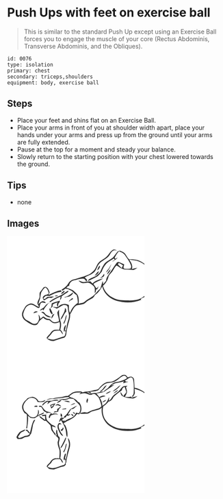 # Push Ups with feet on exercise ball
> This is similar to the standard Push Up except using an Exercise Ball forces you to engage the muscle of your core (Rectus Abdominis, Transverse Abdominis, and the Obliques).

``` 
id: 0076 
type: isolation 
primary: chest 
secondary: triceps,shoulders 
equipment: body, exercise ball 
``` 

## Steps

 - Place your feet and shins flat on an Exercise Ball.
 - Place your arms in front of you at shoulder width apart, place your hands under your arms and press up from the ground until your arms are fully extended.
 - Pause at the top for a moment and steady your balance.
 - Slowly return to the starting position with your chest lowered towards the ground.

## Tips

 - none

## Images

<svg width="241pt" height="300" viewBox="0 0 241 225" xmlns="http://www.w3.org/2000/svg">
  <g fill="#FFF">
    <path d="M0 0h241v48.5c-3.89-2.46-7.61-5.48-12.17-6.58-4.89-1.27-9.99-1.6-15.02-1.48-2.82-2.46-4.5-5.8-6.45-8.91-2.14-3.26-6.03-4.41-9.38-5.96-1.23.3-2.45.6-3.67.9-3.16 3.51-5.72 7.52-8.81 11.07-4.49 3.62-9.98 5.88-14.2 9.85-3.63 4.71-5.98 10.2-8.33 15.61-2.16 2.46-4.63 4.68-7.23 6.66-4.64 2.69-11.04 3.5-14.09 8.22l-.02.71c5.43-1.83 10.34-4.84 15.42-7.45 3.76-1.87 5.8-5.73 8.68-8.61 1.8-5.54 4.72-10.71 8.77-14.92 3.79-3.29 8.37-5.46 12.46-8.33.61.7 1.21 1.41 1.81 2.12-1.4.85-2.81 1.68-4.23 2.49.12.11.36.33.49.44 3.33-1.87 6.6-3.96 8.97-7.02-1.41.74-2.81 1.53-4.17 2.35-.4-.64-.79-1.28-1.18-1.92 1.93-4.07 4.28-7.93 7.35-11.25 3.93 1.64 8.2 3.21 10.67 6.91 3.99 5.58 8 11.3 10.44 17.76.9 1.76.09 3.63-.38 5.38-3.81.64-7.76 1.17-11.58.3-2.39-1.77.33-5.05-.03-7.56-2.9-1.24-5.86-2.29-8.69-3.65-1.81-1.18-3.82.26-4.92 1.72-4.41 5.77-7.84 12.2-12.2 18.02-2.71 3.84-5.75 7.89-5.76 12.81-1.68 2.04-3.4 4.04-5.09 6.07-.3-1.93-.59-3.85-.92-5.77-1.34 4.55-2.84 9.04-4.17 13.58-5.18 3.63-8.25 9.43-13.33 13.16-4.33 3.35-9.54 5.42-13.6 9.15-2.86 3.07-7.43 2.44-11.03 4.03.29-4.44.43-9-.86-13.3-1.25-3.63-4.47-5.99-7.13-8.55-3.78-3.47-8.94-4.51-13.64-6.15 1.13-1.13 2.25-2.27 3.35-3.42.38.14 1.15.43 1.53.58.1-4.87 3.44-8.96 8.18-10.03 6.05-1.03 11.92-3.91 18.18-2.75 1.42.74 2.05 2.33 3.05 3.49.74 1.43 2.35.16 2.11-1.08-.35-2.22-2.66-3.11-4.03-4.63 4.31-3.55 10.09-4.5 14.49-7.96 5.61-3.28 6.16-10.36 9.87-15.14 5.05-6.82 14.26-8.95 19.01-16.06 1.8-3.01 3.36-6.51 6.65-8.17 2.25-.83 4.66-.14 6.96.04-2.33-.9-4.87-2.67-7.42-1.5-5.51 3.15-7.74 9.51-12.69 13.27-3.99 3.83-9.82 5.31-13.06 9.97-3.53 4.01-4.16 9.84-8.21 13.47-2.72 2.52-5.3 5.43-8.86 6.78-3.85 1.56-7.69 3.18-11.72 4.23-4.8 1.21-9.31 3.45-14.23 4.19-4.29.59-7.7 3.74-9.89 7.3-2.74 4.82-7.48 7.99-11.99 10.98.7.56 1.39 1.12 2.09 1.68 1.63-1.26 3.29-2.5 4.95-3.74 1.52.22 3.04.43 4.56.65 2.05 1.26 4.3 2.16 6.39 3.34 3.09 2.4 5.43 5.72 8.99 7.51 1.08 4.47 1.89 9.01 1.88 13.62-6.48 3.96-11.21 10.25-13.65 17.4-2.77-4.05-1.89-9-2-13.59-5.78-3.52-13.73-2.53-18.31 2.52-1.09.42-2.21.8-3.31 1.2-1.89-.33-3.79-.57-5.69-.8l.01.85c2.06.44 4.08 1.09 5.79 2.38 4.04-1.6 7.34-4.55 11.32-6.22 2.61-.5 6.46-.42 7.81 2.35.78 2.54.59 5.26 1.12 7.86.42 3.01 1.67 5.91 1.46 8.99-.28 5.63-2.94 10.76-3.72 16.29-.42 2.82-1.05 5.61-1.48 8.43-.52.23-1.55.71-2.07.94.67-3.47 1.61-6.89 1.99-10.4-3.79 2.74-4.68 8.42-3.27 12.67l1.12-2.44c.54.6 1.07 1.2 1.61 1.81-.42 2.77-.53 5.77-2.3 8.11-6.09 1.35-11.67 4.33-17.8 5.53-4.08.9-8.11-.69-11.97-1.82 1.41-2.1 3.1-3.97 4.93-5.71 2.57-2.48 3.9-6.45 7.65-7.5 3.2-.53 6.51-.7 9.73-.23 1.83 2.1 3.08 4.63 4.86 6.77-.11-3.52-2.09-6.49-4.66-8.73 1.65-4.77 2.13-10.12.34-14.93-2.27-6.38-2.79-13.25-2.39-19.98-1.22 1.61-2.53 3.23-3.12 5.19.48 5.09 3.13 9.91 3 15.07-3.45 1.11-7.3 2.7-10.82.91-1.98-1.26-3.55-3.05-5.2-4.7-1.79-.25-3.6-.35-5.35-.82-2.39-.77-4.01-2.96-6.38-3.74-1.81 1.23-3.35 2.8-4.91 4.32-.66-2.74-1.3-5.62-3.34-7.71.3 3.27 1.85 6.7.41 9.9-.98 2.54-2.28 5.63-5.34 6.08-5.33 1.83-9.4-3.34-13.92-5.25-4.67-1.97-8.49-6.77-7.94-12.01 1.13-4.11 2.47-8.36 5.13-11.76 2.73-2.85 6.83-5.16 10.86-3.89 3.41 1.04 6.14 3.47 9.22 5.16 1.34.45 3.55.41 3.66-1.43.19-3 .77-6.88 4.05-7.99 2.15.19 4.21.84 6.34 1.17.18-2.88-3.15-3.11-5.25-3.52-3.12.78-5.29 3.48-7.49 5.66.56-2.95 1.64-5.74 2.61-8.57 1.39-4.13 1-8.71 2.72-12.74 2.03-2.92 3.62-6.59 7.09-8.08 3.72 1.86 4.77 6.34 6.05 9.95-2.05 3.26-7.27 2.13-9.54 5.43-2.49 2.05-.33 5.12.96 7.19 4.13-1.65 7.65-6.09 12.48-4.28 1.78-.84 3.53-1.73 5.29-2.61-4.09.13-8.22.05-12.22 1.05-1.67 1.28-3.5 4.3-5.89 3.06-1.39-1.5.88-2.69 1.75-3.75 2.11-2.36 5.36-1.53 8.09-1.18 6.58-3.83 13.7-6.65 21.3-7.56-.36-.9-.71-1.81-1.06-2.71-7.81 1.33-14.89 4.87-21.85 8.47.67-1.49 1.35-2.96 2.04-4.43-1.14-3.04-1.94-6.47-4.67-8.54-1.91-1.89-5.51-1.65-6.85.81-1.8 2.85-4.25 5.24-5.92 8.16-.71 3.23.56 6.74-.93 9.82-1.29 2.93-3.12 5.79-3.08 9.12.54 2.15 2.02 3.91 3 5.86-5.68-.81-9.71-7.16-15.92-5.73-3.43 1.43-7.38 3-9 6.62-2.78 4.93-6.83 10.6-4.32 16.5 1.4 5.07 6.37 7.61 10.35 10.43 4.15 2.24 8.8 5.2 13.71 3.76 2.41-.52 3.23-3.2 4.54-4.97 1.8-3.36 5.25-5.25 7.94-7.79 2.68 3.21 6.67 4.39 10.72 4.48 2.5 1.85 4.59 4.71 7.91 5.02 3.41.82 6.83-.33 9.82-1.93 1.7 4.51.4 9.2-.47 13.71-2.78-.11-5.6-.31-8.36.15-3.65 1.06-6.18 4.21-8.09 7.32-2.23 1.98-4.19 4.24-5.78 6.75 3.04 4.2 8.32 6.05 13.35 5.1 5.44-1.84 10.81-3.94 16.43-5.19 3.59-.75 4.69-4.92 4.98-8.08.3-4.57 1.56-9 2.66-13.42 1.44-6.54 4.44-12.86 3.94-19.71 3.87-5.23 5.44-12.57 11.65-15.75 4.15-1.1 8.57-1.12 12.61-2.65 2.47-1.31 4.11-3.73 6.52-5.12 4.5-2.98 10.77-4.52 12.58-10.26 5.78-3.57 9.64-9.3 12.98-15.06 2.77 12.4 13.39 21.78 25.3 25.25 14.16 4.05 29.76 3.96 43.43-1.88-.35-.27-1.06-.8-1.42-1.07 1.99-1.76 4.51-2.72 6.92-3.75V225H0V0m176.67 58.76c-1.4 1.48-2.58 3.15-3.38 5.03 5.1-3.48 7.22-9.34 9.45-14.8-2.21 3.14-3.4 6.93-6.07 9.77m-18.56 1.19c2.63-2.04 4.93-4.79 4.71-8.34-2.91 1.84-3.92 5.2-4.71 8.34m16.91 7.42c2.77-2.42 6.19-5.45 6.05-9.42-2.34 2.9-5.12 5.69-6.05 9.42m-21.78 1.98c3.71-1.23 6.8-3.87 7.73-7.77-3.63 1.06-5.06 5.32-7.73 7.77m16.59-3.26c-1.67 3.12-3.99 5.79-7.03 7.63 3.27-.95 9.43-3.28 7.03-7.63m-20.14 16.7c-1.27-1.18-2.52-2.39-3.76-3.6-3.36.21-6.74.3-10.06 1-3.84 1.12-7.04-2.09-10.79-2.17 2.3 1.87 4.64 4.34 7.84 4.31 3.05.27 5.97-1.02 8.99-.91 3.8.86 6.74 3.64 9.66 6.05 3.23 3.23 1.75 8.21 2.18 12.26 2.02-1.44 1.77-4.1 2.21-6.26.49-.12 1.47-.36 1.96-.49.94-1.74 1.84-3.51 2.55-5.36-.8.85-1.57 1.72-2.31 2.63-.39.32-1.17.97-1.56 1.29-1.72-2.62-3.38-5.28-5.27-7.79 4.85-4.67 12.12-5.18 16.88-9.9-6.57 2.07-13.54 3.82-18.52 8.94m-55.16 18.7c1.35-.59 2.76-1.14 3.89-2.11.79-1.01 3.49-2.02 1.65-3.53-2.43 1.14-4.82 2.92-5.54 5.64m.05 1.89c-7.16 3.04-14.07 6.68-20.46 11.12.34.29 1.01.87 1.35 1.16 5.74-4.02 11.98-7.21 18.42-9.95-.6 2.03-1.13 4.09-.99 6.23 1.76-1.71 2.82-4.04 2.61-6.53 3.21-2.43 6.53-4.71 9.99-6.77 1.23-.66 1.88-1.74 1.95-3.23-4.69 2-8.54 5.39-12.87 7.97m5.44 3.41c.6.21 1.19.41 1.78.62 3.07-1.56 7.02-.57 9.63-3.08 1.74-1.56 4.33-2.99 3.84-5.75-4.56 3.56-9.28 7.51-15.25 8.21m-16.43-1.97c1.47.78 3.28.24 4.87.17.03-.28.1-.84.13-1.12-1.51-.01-4.18-.46-5 .95m30.87 3.4c-1.9 1.61-3.77 3.25-5.67 4.87-.09.5-.28 1.5-.37 1.99.62-.7 1.24-1.41 1.86-2.12 1.8-.9 3.54-1.93 5.31-2.89-.39-.61-.79-1.22-1.13-1.85m-36.28 9.53c-.25 1.79-.47 3.58-.66 5.38-.49 1.05-.94 2.12-1.37 3.21 1.32-1.04 2.52-2.21 3.69-3.41-.01-.77-.02-2.3-.03-3.07 2.55-2.31 6.06-2.97 9.23-3.99-2.34 2.02-1.95 4.59-.98 7.13h1.27c.02-2.67.2-5.53 2.68-7.1.06-.75.17-2.24.23-2.99-4.54 2.01-9.58 2.57-14.06 4.84m-13.1 6.16c-2.01 2.88-6.24 3.13-7.84 6.41 1.82-.45 3.52-1.2 5.18-2.04.34.49 1.02 1.48 1.36 1.97 1.37-4.87 5.25-8.1 7.95-12.14 1.17-.62 2.36-1.19 3.5-1.87-4.26 1.15-7.6 4.2-10.15 7.67m8.79 3.79c.53 1.7.98 3.43 1.41 5.17 1.46 1.15 2.14 4.25 4.34 3.73-.13-3.88-2.84-6.97-4.07-10.53-.56.54-1.12 1.08-1.68 1.63m27.41-1.72c.5 7.78-6.04 13.37-7.69 20.5 4.93-3.59 5.36-10.59 10.06-14.29-.37-2.15.28-5.35-2.37-6.21m-55.41 9.05c2.65-.64 5.25-1.47 7.79-2.47-2.73-2.22-6.48-.44-7.79 2.47m13.57-1.85c2.5 1.08 4.79 2.52 6.54 4.65 2.74 3.13 7.15 5.27 11.29 3.85-2.97-1.4-6.08-2.51-8.96-4.11-1.69-1.28-2.65-3.29-4.35-4.56-1.38-1.11-3.06-.1-4.52.17m18 11.34c2.28-2.47 3.78-5.52 5.34-8.47-3.99.68-4.94 5.07-5.34 8.47M101.1 147c-.59 2.37-3.38 4.55-1.62 7.02 2.64-5.06 4.41-10.56 4.96-16.25-2.43 2.44-2.09 6.21-3.34 9.23z"/>
    <path d="M214.15 41.01c4.28.68 8.58 1.26 12.85 1.99 5.06 1.4 9.73 3.98 14 7.01v54.34c-3.18 2.57-6.64 4.92-10.53 6.27-5.1 1.55-10.48 1.91-15.78 2.05-9.66-.5-19.96.36-28.67-4.66-8.82-3.92-15.43-11.84-18.1-21.07 4.78-3.84 8.05-9.23 9.64-15.12.78-4.13 4.52-6.42 6.75-9.68 2.68-3.46 4.1-7.84 7.58-10.67 5.11 2.82 9.93 7.08 16.09 7.12 3.68-.35 7.36-.04 11.01.5 3.63.71 6.61-1.88 9.34-3.83-3.22.75-6.41 1.63-9.65 2.29 2.35-5.99-1.52-11.65-4.53-16.54z"/>
    <path d="M195.62 46.79c2.81.96 5.23 2.69 7.65 4.36-.94 1.54-1.75 3.17-2.17 4.94-2.35-2.08-4.51-4.36-6.79-6.52l1.31-2.78z"/>
  </g>
  <g fill="#333">
    <path d="M185.71 23.77c2.55-1.17 5.09.6 7.42 1.5-2.3-.18-4.71-.87-6.96-.04-3.29 1.66-4.85 5.16-6.65 8.17-4.75 7.11-13.96 9.24-19.01 16.06-3.71 4.78-4.26 11.86-9.87 15.14-4.4 3.46-10.18 4.41-14.49 7.96 1.37 1.52 3.68 2.41 4.03 4.63.24 1.24-1.37 2.51-2.11 1.08-1-1.16-1.63-2.75-3.05-3.49-6.26-1.16-12.13 1.72-18.18 2.75-4.74 1.07-8.08 5.16-8.18 10.03-.38-.15-1.15-.44-1.53-.58-1.1 1.15-2.22 2.29-3.35 3.42 4.7 1.64 9.86 2.68 13.64 6.15 2.66 2.56 5.88 4.92 7.13 8.55 1.29 4.3 1.15 8.86.86 13.3 3.6-1.59 8.17-.96 11.03-4.03 4.06-3.73 9.27-5.8 13.6-9.15 5.08-3.73 8.15-9.53 13.33-13.16 1.33-4.54 2.83-9.03 4.17-13.58.33 1.92.62 3.84.92 5.77 1.69-2.03 3.41-4.03 5.09-6.07.01-4.92 3.05-8.97 5.76-12.81 4.36-5.82 7.79-12.25 12.2-18.02 1.1-1.46 3.11-2.9 4.92-1.72 2.83 1.36 5.79 2.41 8.69 3.65.36 2.51-2.36 5.79.03 7.56 3.82.87 7.77.34 11.58-.3.47-1.75 1.28-3.62.38-5.38-2.44-6.46-6.45-12.18-10.44-17.76-2.47-3.7-6.74-5.27-10.67-6.91-3.07 3.32-5.42 7.18-7.35 11.25.39.64.78 1.28 1.18 1.92 1.36-.82 2.76-1.61 4.17-2.35-2.37 3.06-5.64 5.15-8.97 7.02-.13-.11-.37-.33-.49-.44 1.42-.81 2.83-1.64 4.23-2.49-.6-.71-1.2-1.42-1.81-2.12-4.09 2.87-8.67 5.04-12.46 8.33-4.05 4.21-6.97 9.38-8.77 14.92-2.88 2.88-4.92 6.74-8.68 8.61-5.08 2.61-9.99 5.62-15.42 7.45l.02-.71c3.05-4.72 9.45-5.53 14.09-8.22 2.6-1.98 5.07-4.2 7.23-6.66 2.35-5.41 4.7-10.9 8.33-15.61 4.22-3.97 9.71-6.23 14.2-9.85 3.09-3.55 5.65-7.56 8.81-11.07 1.22-.3 2.44-.6 3.67-.9 3.35 1.55 7.24 2.7 9.38 5.96 1.95 3.11 3.63 6.45 6.45 8.91 5.03-.12 10.13.21 15.02 1.48 4.56 1.1 8.28 4.12 12.17 6.58v1.51c-4.27-3.03-8.94-5.61-14-7.01-4.27-.73-8.57-1.31-12.85-1.99 3.01 4.89 6.88 10.55 4.53 16.54 3.24-.66 6.43-1.54 9.65-2.29-2.73 1.95-5.71 4.54-9.34 3.83-3.65-.54-7.33-.85-11.01-.5-6.16-.04-10.98-4.3-16.09-7.12-3.48 2.83-4.9 7.21-7.58 10.67-2.23 3.26-5.97 5.55-6.75 9.68-1.59 5.89-4.86 11.28-9.64 15.12 2.67 9.23 9.28 17.15 18.1 21.07 8.71 5.02 19.01 4.16 28.67 4.66 5.3-.14 10.68-.5 15.78-2.05 3.89-1.35 7.35-3.7 10.53-6.27v2.26c-2.41 1.03-4.93 1.99-6.92 3.75.36.27 1.07.8 1.42 1.07-13.67 5.84-29.27 5.93-43.43 1.88-11.91-3.47-22.53-12.85-25.3-25.25-3.34 5.76-7.2 11.49-12.98 15.06-1.81 5.74-8.08 7.28-12.58 10.26-2.41 1.39-4.05 3.81-6.52 5.12-4.04 1.53-8.46 1.55-12.61 2.65-6.21 3.18-7.78 10.52-11.65 15.75.5 6.85-2.5 13.17-3.94 19.71-1.1 4.42-2.36 8.85-2.66 13.42-.29 3.16-1.39 7.33-4.98 8.08-5.62 1.25-10.99 3.35-16.43 5.19-5.03.95-10.31-.9-13.35-5.1 1.59-2.51 3.55-4.77 5.78-6.75 1.91-3.11 4.44-6.26 8.09-7.32 2.76-.46 5.58-.26 8.36-.15.87-4.51 2.17-9.2.47-13.71-2.99 1.6-6.41 2.75-9.82 1.93-3.32-.31-5.41-3.17-7.91-5.02-4.05-.09-8.04-1.27-10.72-4.48-2.69 2.54-6.14 4.43-7.94 7.79-1.31 1.77-2.13 4.45-4.54 4.97-4.91 1.44-9.56-1.52-13.71-3.76-3.98-2.82-8.95-5.36-10.35-10.43-2.51-5.9 1.54-11.57 4.32-16.5 1.62-3.62 5.57-5.19 9-6.62 6.21-1.43 10.24 4.92 15.92 5.73-.98-1.95-2.46-3.71-3-5.86-.04-3.33 1.79-6.19 3.08-9.12 1.49-3.08.22-6.59.93-9.82 1.67-2.92 4.12-5.31 5.92-8.16 1.34-2.46 4.94-2.7 6.85-.81 2.73 2.07 3.53 5.5 4.67 8.54-.69 1.47-1.37 2.94-2.04 4.43 6.96-3.6 14.04-7.14 21.85-8.47.35.9.7 1.81 1.06 2.71-7.6.91-14.72 3.73-21.3 7.56-2.73-.35-5.98-1.18-8.09 1.18-.87 1.06-3.14 2.25-1.75 3.75 2.39 1.24 4.22-1.78 5.89-3.06 4-1 8.13-.92 12.22-1.05-1.76.88-3.51 1.77-5.29 2.61-4.83-1.81-8.35 2.63-12.48 4.28-1.29-2.07-3.45-5.14-.96-7.19 2.27-3.3 7.49-2.17 9.54-5.43-1.28-3.61-2.33-8.09-6.05-9.95-3.47 1.49-5.06 5.16-7.09 8.08-1.72 4.03-1.33 8.61-2.72 12.74-.97 2.83-2.05 5.62-2.61 8.57 2.2-2.18 4.37-4.88 7.49-5.66 2.1.41 5.43.64 5.25 3.52-2.13-.33-4.19-.98-6.34-1.17-3.28 1.11-3.86 4.99-4.05 7.99-.11 1.84-2.32 1.88-3.66 1.43-3.08-1.69-5.81-4.12-9.22-5.16-4.03-1.27-8.13 1.04-10.86 3.89-2.66 3.4-4 7.65-5.13 11.76-.55 5.24 3.27 10.04 7.94 12.01 4.52 1.91 8.59 7.08 13.92 5.25 3.06-.45 4.36-3.54 5.34-6.08 1.44-3.2-.11-6.63-.41-9.9 2.04 2.09 2.68 4.97 3.34 7.71 1.56-1.52 3.1-3.09 4.91-4.32 2.37.78 3.99 2.97 6.38 3.74 1.75.47 3.56.57 5.35.82 1.65 1.65 3.22 3.44 5.2 4.7 3.52 1.79 7.37.2 10.82-.91.13-5.16-2.52-9.98-3-15.07.59-1.96 1.9-3.58 3.12-5.19-.4 6.73.12 13.6 2.39 19.98 1.79 4.81 1.31 10.16-.34 14.93 2.57 2.24 4.55 5.21 4.66 8.73-1.78-2.14-3.03-4.67-4.86-6.77-3.22-.47-6.53-.3-9.73.23-3.75 1.05-5.08 5.02-7.65 7.5-1.83 1.74-3.52 3.61-4.93 5.71 3.86 1.13 7.89 2.72 11.97 1.82 6.13-1.2 11.71-4.18 17.8-5.53 1.77-2.34 1.88-5.34 2.3-8.11-.54-.61-1.07-1.21-1.61-1.81l-1.12 2.44c-1.41-4.25-.52-9.93 3.27-12.67-.38 3.51-1.32 6.93-1.99 10.4.52-.23 1.55-.71 2.07-.94.43-2.82 1.06-5.61 1.48-8.43.78-5.53 3.44-10.66 3.72-16.29.21-3.08-1.04-5.98-1.46-8.99-.53-2.6-.34-5.32-1.12-7.86-1.35-2.77-5.2-2.85-7.81-2.35-3.98 1.67-7.28 4.62-11.32 6.22-1.71-1.29-3.73-1.94-5.79-2.38l-.01-.85c1.9.23 3.8.47 5.69.8 1.1-.4 2.22-.78 3.31-1.2 4.58-5.05 12.53-6.04 18.31-2.52.11 4.59-.77 9.54 2 13.59 2.44-7.15 7.17-13.44 13.65-17.4.01-4.61-.8-9.15-1.88-13.62-3.56-1.79-5.9-5.11-8.99-7.51-2.09-1.18-4.34-2.08-6.39-3.34-1.52-.22-3.04-.43-4.56-.65-1.66 1.24-3.32 2.48-4.95 3.74-.7-.56-1.39-1.12-2.09-1.68 4.51-2.99 9.25-6.16 11.99-10.98 2.19-3.56 5.6-6.71 9.89-7.3 4.92-.74 9.43-2.98 14.23-4.19 4.03-1.05 7.87-2.67 11.72-4.23 3.56-1.35 6.14-4.26 8.86-6.78 4.05-3.63 4.68-9.46 8.21-13.47 3.24-4.66 9.07-6.14 13.06-9.97 4.95-3.76 7.18-10.12 12.69-13.27m9.91 23.02l-1.31 2.78c2.28 2.16 4.44 4.44 6.79 6.52.42-1.77 1.23-3.4 2.17-4.94-2.42-1.67-4.84-3.4-7.65-4.36z"/>
    <path d="M176.67 58.76c2.67-2.84 3.86-6.63 6.07-9.77-2.23 5.46-4.35 11.32-9.45 14.8.8-1.88 1.98-3.55 3.38-5.03zM158.11 59.95c.79-3.14 1.8-6.5 4.71-8.34.22 3.55-2.08 6.3-4.71 8.34zM175.02 67.37c.93-3.73 3.71-6.52 6.05-9.42.14 3.97-3.28 7-6.05 9.42zM153.24 69.35c2.67-2.45 4.1-6.71 7.73-7.77-.93 3.9-4.02 6.54-7.73 7.77zM169.83 66.09c2.4 4.35-3.76 6.68-7.03 7.63 3.04-1.84 5.36-4.51 7.03-7.63zM149.69 82.79c4.98-5.12 11.95-6.87 18.52-8.94-4.76 4.72-12.03 5.23-16.88 9.9 1.89 2.51 3.55 5.17 5.27 7.79.39-.32 1.17-.97 1.56-1.29.74-.91 1.51-1.78 2.31-2.63-.71 1.85-1.61 3.62-2.55 5.36-.49.13-1.47.37-1.96.49-.44 2.16-.19 4.82-2.21 6.26-.43-4.05 1.05-9.03-2.18-12.26-2.92-2.41-5.86-5.19-9.66-6.05-3.02-.11-5.94 1.18-8.99.91-3.2.03-5.54-2.44-7.84-4.31 3.75.08 6.95 3.29 10.79 2.17 3.32-.7 6.7-.79 10.06-1 1.24 1.21 2.49 2.42 3.76 3.6zM94.53 101.49c.72-2.72 3.11-4.5 5.54-5.64 1.84 1.51-.86 2.52-1.65 3.53-1.13.97-2.54 1.52-3.89 2.11zM94.58 103.38c4.33-2.58 8.18-5.97 12.87-7.97-.07 1.49-.72 2.57-1.95 3.23-3.46 2.06-6.78 4.34-9.99 6.77.21 2.49-.85 4.82-2.61 6.53-.14-2.14.39-4.2.99-6.23-6.44 2.74-12.68 5.93-18.42 9.95-.34-.29-1.01-.87-1.35-1.16 6.39-4.44 13.3-8.08 20.46-11.12zM100.02 106.79c5.97-.7 10.69-4.65 15.25-8.21.49 2.76-2.1 4.19-3.84 5.75-2.61 2.51-6.56 1.52-9.63 3.08-.59-.21-1.18-.41-1.78-.62zM83.59 104.82c.82-1.41 3.49-.96 5-.95-.03.28-.1.84-.13 1.12-1.59.07-3.4.61-4.87-.17zM114.46 108.22c.34.63.74 1.24 1.13 1.85-1.77.96-3.51 1.99-5.31 2.89-.62.71-1.24 1.42-1.86 2.12.09-.49.28-1.49.37-1.99 1.9-1.62 3.77-3.26 5.67-4.87zM78.18 117.75c4.48-2.27 9.52-2.83 14.06-4.84-.06.75-.17 2.24-.23 2.99-2.48 1.57-2.66 4.43-2.68 7.1h-1.27c-.97-2.54-1.36-5.11.98-7.13-3.17 1.02-6.68 1.68-9.23 3.99.01.77.02 2.3.03 3.07-1.17 1.2-2.37 2.37-3.69 3.41.43-1.09.88-2.16 1.37-3.21.19-1.8.41-3.59.66-5.38zM65.08 123.91c2.55-3.47 5.89-6.52 10.15-7.67-1.14.68-2.33 1.25-3.5 1.87-2.7 4.04-6.58 7.27-7.95 12.14-.34-.49-1.02-1.48-1.36-1.97-1.66.84-3.36 1.59-5.18 2.04 1.6-3.28 5.83-3.53 7.84-6.41zM73.87 127.7c.56-.55 1.12-1.09 1.68-1.63 1.23 3.56 3.94 6.65 4.07 10.53-2.2.52-2.88-2.58-4.34-3.73-.43-1.74-.88-3.47-1.41-5.17zM101.28 125.98c2.65.86 2 4.06 2.37 6.21-4.7 3.7-5.13 10.7-10.06 14.29 1.65-7.13 8.19-12.72 7.69-20.5zM45.87 135.03c1.31-2.91 5.06-4.69 7.79-2.47-2.54 1-5.14 1.83-7.79 2.47zM59.44 133.18c1.46-.27 3.14-1.28 4.52-.17 1.7 1.27 2.66 3.28 4.35 4.56 2.88 1.6 5.99 2.71 8.96 4.11-4.14 1.42-8.55-.72-11.29-3.85-1.75-2.13-4.04-3.57-6.54-4.65zM77.44 144.52c.4-3.4 1.35-7.79 5.34-8.47-1.56 2.95-3.06 6-5.34 8.47zM101.1 147c1.25-3.02.91-6.79 3.34-9.23-.55 5.69-2.32 11.19-4.96 16.25-1.76-2.47 1.03-4.65 1.62-7.02z"/>
  </g>
</svg>

<svg width="241pt" height="300" viewBox="0 0 241 225" xmlns="http://www.w3.org/2000/svg">
  <g fill="#FFF">
    <path d="M0 0h241v48.46c-5.29-3.88-11.12-6.93-17.64-8.1-.31-4.77-.32-9.55-.75-14.31-.15-2.18-1.98-3.81-3.83-4.7-2.45-.82-4.94.35-7.3.96-1.59-2.14-3.35-4.95-6.46-4.42-3.08-.46-5.24 2.07-7.49 3.68-3.73 2.72-7.56 5.39-11.79 7.28-3.7 1.69-7.98.7-11.76 2.15-5.51 1.96-9.5 6.48-13.29 10.73-1.62 2.08-4.49 2-6.81 2.59-4.05.62-7.77 2.76-11.93 2.64-3.28.01-6.5.66-9.62 1.6-1.16-.77-2.29-1.81-3.78-1.72-4.85-.02-10.14-.33-14.41 2.37-2.62 1.83-5.11 3.83-7.79 5.57-2.52 0-5.03.29-7.44 1.02-6.2 1.8-12.96.95-18.91 3.66-2.94-.38-6.02-.57-8.64 1.07-.89.54-1.77 1.08-2.64 1.63 3.89-1.06 7.75-2.98 11.88-1.88 5.76-1.19 11.59-1.98 17.45-2.35 3.81-.65 7.67-1.68 11.54-.77-5.79 4.37-13.31 2.73-20.02 3.14 3.2.45 6.5.56 9.54 1.74 3.56-.54 7.13-1.29 10.39-2.85 2.37.27 4.74.58 7.1.97 2.64 3.01 5.53 5.79 8.4 8.59 4.67 3.88 4.14 11.37 1.15 16.13-1.21-.13-2.41-.25-3.62-.34-.37-.17-1.12-.51-1.49-.68-1.27 2.37-2.32 4.97-4.38 6.79-4.84 3.77-11.39 4.53-15.99 8.68-.04-.53-.13-1.61-.17-2.14-.43.39-1.27 1.19-1.69 1.58-1.03-.66-2.06-1.32-3.08-1.97 1.31-.96 2.62-1.92 3.96-2.85-.69-.53-1.38-1.05-2.07-1.58-.81.86-1.61 1.72-2.4 2.59.34-.72 1.01-2.16 1.35-2.88l-.58-.23c-3.19.9-3.82 5.37-4.99 8.17 1.74.08 2.27-1.79 3.26-2.84 4.18 6.68 8.45 13.78 9.07 21.82.33 2.65.15 5.65 2.11 7.75 1.09-7-.36-13.97-3.41-20.27-.9-1.38-3.24-2.32-2.83-4.18 2-1.12 4.11-2.04 5.93-3.45 6-2.83 12.62-5.8 16.42-11.5.85-.43 1.7-.85 2.55-1.27.37.3 1.12.91 1.49 1.22.56-.65 1.13-1.29 1.7-1.93 3.68 1.61 7.85.07 11.73.52 4.28.58 6.87-3.56 10.79-4.27 5.43-1.94 11.98-1.89 16.13-6.41-1.86 13.34 4.91 27.51 16.85 33.92 5.7 3.97 12.67 5.07 19.32 6.43 8.39.78 17.02 1 25.2-1.32 2.84-.85 5.58-2.02 8.44-2.84-.42-.24-1.26-.73-1.68-.97 1.98-1.85 4.59-2.73 6.93-4.01V225H0V0m35.36 59.13c-1.4 2.6-4.21 3.93-5.88 6.31-1.72 2.51-3.32 5.36-3.29 8.49-.07 4.3 2.27 8.21 4.88 11.45 1.59.15 2.84 1.23 3.59 2.58-.06 7.93.56 15.92-1.38 23.69.45-.13 1.35-.41 1.8-.55.66-7.18 2.39-14.29 1.3-21.55 1.61 1.15 3.27 2.27 4.76 3.58 2.78.32 6.14 1.6 8.55-.4 2.46-1.77 5.33-2.81 7.93-4.35 2.63-.91 6.65-1.36 6.9-4.85-2.62 1.38-5.09 3.14-8.07 3.65-.97.85-1.95 1.69-2.93 2.53 1.73-3.3 3.48-7.64.71-10.91.1 4.12-.03 9.1-3.72 11.76-3.83 3.27-10.19 1.74-12.91-2.23-1.89-3.02-5.2-4.71-7.42-7.43-1.27-2.37-2.04-5.1-2.01-7.78.94-5.62 4.87-10.28 9.33-13.57 5.68-3.51 13.73-.81 15.79 5.63 3.17.26 6.37.38 9.54.06 1.92-.23 3.84-1.28 4.32-3.28-3.99 1.64-8.24 3.42-12.53 1.63-1.91-4.24-6.05-6.5-10.44-7.35-3.04.65-6.16 1.19-8.82 2.89m44.17 3.63c-4 1.79-8.91-.77-12.54 2.19-2.21 1.93-5.46 3.6-5.55 6.92 3.5-2.5 6.11-6.87 10.85-6.96-.64 1.41-1.3 2.82-1.92 4.24 2.64-1.72 4.82-4.3 8.02-4.97 3.94-1.45 8.16-.68 12.22-1.3-3.19-2.58-7.6-1.43-11.08-.12m7.46 4.42c3.27-.99 6.69-2.51 8.54-5.54-3.65.19-6.23 3.05-8.54 5.54m12.81-3.3c3.59.11 7.02 2.69 10.55 1.53-1.78-1.08-3.67-2.27-5.84-1.98-1.6-.43-3.16.13-4.71.45m11.08 7.02c2.96-.53 5.79-1.59 8.5-2.88-2.99-1.13-5.81 1.88-8.5 2.88m-35.46-.23c.61 2 1.23 4 1.89 5.99 3.93-1.56 5.22-5.73 7.4-8.95-3.18.72-6.3 1.68-9.29 2.96m8.96 1.09c1.54-.19 3.07-.88 4.65-.62 1.82.43 3.75 2.24 5.34.33-1.66-.87-3.36-1.66-5.04-2.48-1.99.26-3.88.97-4.95 2.77m-37.11 1.88c1.85.08 3.7.13 5.56.17.03-.45.08-1.37.11-1.82-2.11-.14-4.46-.53-5.67 1.65m8.52-1.45c-.68 2.45 2.54 1.45 3.95 1.96 1.78 2.25 2.95 4.91 4.62 7.24 1.48.95 3.11 1.6 4.71 2.33-.19.43-.57 1.28-.76 1.71 2.76-1.57 5.88-1.4 8.88-.69-2.22 2.47-5.07 5.15-3.78 8.82.36-.09 1.09-.26 1.45-.35.42-1.32.71-2.7 1.43-3.88 3.91-2.01 8.54-3.47 12.82-1.63-1.59-2.83-5.23-1.73-7.86-2.41-.9.36-1.8.73-2.7 1.09-1.36-3.07-5.22-3.15-7.98-4.17-5.14-1.26-7.31-6.6-10.76-10.02-1.34-.14-2.68-.14-4.02 0m55.2 5.67c-3.95 3.75-5.51 9.73-10.7 12.27-.26.75-.78 2.23-1.04 2.97 2.66-.11 4.55-1.27 4.84-3.89l4.59.15c-.56-1.05-1.11-2.1-1.66-3.16 1.9-2.67 3.48-5.54 5.16-8.35 4.85.78 6.97-4.29 10.92-5.83-4.51.78-7.96 4.1-12.11 5.84m-22.04-.93c-2.03.67-.97 3.01-1.03 4.5-2.18.56-5.85-.53-6.21 2.63 2.6-.58 5.16-1.37 7.82-1.66-.09-4 3.28-6.46 5.28-9.51-2.45.57-3.57 3.11-5.86 4.04m6.78 1.44c2.46.06 4.91-.12 7.36-.35.13-.36.4-1.09.54-1.45-2.69.29-5.5.44-7.9 1.8m19.33 4.86c.73 1.78 2.51 2.51 4.25 2.99-.47-2.15-2.32-2.77-4.25-2.99M93.8 84.92c.4 2.05-1.38 6.72 2.17 6.15.93-.86.14-2.35.26-3.46-.81-.9-1.61-1.8-2.43-2.69m15.18 1.5c-.85 1.21-.6 1.93.75 2.15.86-1.22.6-1.93-.75-2.15m2.96-.06c.95 1.71 2.31 3.14 4.09 4 .57-2.81-1.81-3.8-4.09-4m-51.55 3.71c2.04 0 4.09-.11 6.11-.43-.03 2.41.04 4.83.27 7.23-3.65-2.16-6.61-5.34-10.39-7.26.33 2.91 3.07 4.21 5.07 5.89 1.92 1.45 3.89 3.83 6.58 2.76 2.66 2.64 5.21 5.39 7.9 8 1.25 3.18.46 7.19 2.77 9.98 1.83 2.38 3.71 4.73 5.29 7.3.49-.53.97-1.07 1.45-1.61-3.31-4.06-7.33-8.47-6.36-14.17 2.08.78 4.13 1.64 6.26 2.28-1.19-3.1-4.62-3.78-7.28-5.09-2.43-1.91-4.63-4.09-6.82-6.25-2.97-3.01-3-7.54-2.88-11.48-2.5 1.06-6.79-.07-7.97 2.85M47 96.95c-4.35 6.99-4.74 15.36-7.31 23.01-1.38-2.54-3.2-4.8-5.45-6.62-.51.96-1.27 1.64-2.29 2.04 1.11.32 2.2.68 3.28 1.1.89 2.08 2.62 3.59 4.67 4.51-1.64 1.67-3.4 3.46-5.93 3.39-5.06.11-8.86 4.64-14.07 3.75-.26-.83-.53-1.66-.79-2.49 1.92-1.67 2.95-4.01 4.37-6.06 2.6-2.37 7.05-2.41 8.42-6.14-4.23 1.64-9.17 2.87-11.86 6.86-1.31 1.85-2.63 3.75-3.53 5.84-.57 1.82 1 3.07 2.21 4.12 2.14-.12 4.3-.07 6.44-.35 2.85-.52 4.83-3.24 7.83-3.33 2.07-.16 4.14-.49 5.99-1.51.93-1.67 2.08-3.2 3.18-4.76 1.38-5.17 2.34-10.45 3.25-15.72.94-2.89 2.71-5.43 3.79-8.26-.55.15-1.65.47-2.2.62m42.73 6.76c-2.04 2.8-1.64 6.6-.35 9.63 1.98 4.42 3.72 9.71 8.6 11.72-.52-3.02-3.34-4.76-4.45-7.5-1.54-3.6-3.88-7.42-2.99-11.48.4-2.44 2.98-1.41 4.59-1.54-.8-2.1-4.39-3.45-5.4-.83m8.06 6.14c-.31.65-.91 1.95-1.21 2.59-.97.51-1.92 1.05-2.85 1.63.63.91 1.33 1.77 2.03 2.63 1.27-2.05 4.87-4.6 2.03-6.85m-11.1 3.81c-1.44 3.41-1.12 6.98.42 10.27l-3.13-.36c1.74 1.39 3.81 2.53 5.05 4.45 2.19 2.77-.89 5.98-.49 9.04-.06 4.39 2.05 8.31 3.23 12.42.56 4.93-.2 9.88-.27 14.82l-2.72-.68c-.43.13-1.29.4-1.72.53-5.32-1.53-9.92 3.11-12.25 7.39-2.1 2.05-4.54 3.9-5.58 6.75 1.4 1.36 2.76 2.76 4.13 4.16 2.79.48 5.59 1.23 8.45 1.12 5.65-1.94 11.2-4.31 17.11-5.38 1.79-.32 2.83-2.02 4.03-3.21l-.36-2.68c2.07-.89.86-3.46 1.42-5.14 1.53-7.14 3.34-14.24 5.47-21.23 1.82-5.83 1.11-12.62-2.64-17.55-.33 4.33 2.35 8.29 1.53 12.62-.43 5.48-3.25 10.42-3.69 15.89-.36 3-1.41 5.87-1.76 8.88-.5-.7-.99-1.41-1.47-2.11.76-2.63 1.51-5.28 1.75-8.01-2.36.08-2.5 2.55-3.13 4.25-.7 2.54-2.1 5.9.6 7.8l.41-2.67c2.39 3.08 1.38 8.19-1.34 10.64-5.99.83-11.13 4.32-17.12 5.17-3.97 1.02-7.94-.55-11.69-1.69 1.09-3.98 5.56-5.32 7.16-8.98 2.71-5.5 9.55-4.96 14.7-4.6 1.74 1.39 2.43 3.58 3.43 5.48.47.14 1.4.43 1.87.58-.92-3.02-2.33-5.97-5.03-7.78 1.26-6.04 1.75-12.58-.71-18.4-.94-3.87-2.56-7.96-1-11.91.76-2.6 1.92-6.94-1.51-8.1-.85-2.75-1.85-5.48-1.95-8.38.05-1.28-.39-2.43-1.2-3.4m15.24 14.96c-1.62 4.06-3.87 7.81-5.69 11.77-.96 1.98-2.7 3.71-2.67 6.05 3.28-2.27 4.51-6.18 6.49-9.45 1.59-3.01 3.27-6.15 3.24-9.67-.35.33-1.03.98-1.37 1.3m.02 15.3c-.5 2.95-1.8 5.64-3.44 8.12.23.48.68 1.43.9 1.91 2.84-4.91 4.33-10.44 5.11-16.02-2.08 1.24-1.9 3.94-2.57 5.99z"/>
    <path d="M188.03 30c5.96-2.49 9.97-8.23 16.03-10.49 2.9-.94 5.06 1.73 6.19 4.04-3.76 3.02-8.5 4.06-12.89 5.79-3.87 1.32-8.29.93-11.82 3.23-3.1 1.77-5.64 4.32-7.84 7.11-2.26 3.17-6.53 4.1-8.44 7.6-1.88-.02-3.76-.03-5.64-.02 5.13-2.18 7.87-7.27 11.33-11.33-3.17.84-5.23 3.31-6.83 6.01-1.17 2.32-4.99 2.8-4.82 5.76-2.5.67-4.98 1.4-7.43 2.24-4.35-1.42-8.73 2.12-12.94-.01-.8-.42-2.4-1.28-3.2-1.7 2.94-.34 5.28 1.63 8.04 2.11-.51-.72-1.54-2.17-2.06-2.9 4.67-.75 9.66-.58 14-2.71 3.52-3.8 6.95-7.86 11.39-10.64 5.14-3.15 11.47-1.97 16.93-4.09z"/>
    <path d="M206.43 28.16c3.6-1.95 6.7-4.95 10.76-5.97 1.9.29 3.37 2.04 3.68 3.89 1.46 6.89 1.35 13.99 1.13 20.99-.11 3.03-.28 6.73-3.49 8.18.61.4 1.23.79 1.84 1.19 1.33-2.03 3.22-3.91 3.59-6.41.09-2.63-.36-5.24-.59-7.85 6.16 1.93 12.59 3.65 17.65 7.9v54.28c-7.85 7.26-18.92 8.68-29.17 8.22-7.23-.51-14.77.16-21.61-2.7-5.59-2.36-11.23-5.23-15.15-10-6.73-6.9-8.74-17.3-6.7-26.52a37.3 37.3 0 0 0 9.28-8.66c4.25-.85 7.24-4.3 8.83-8.15 4.51-4.32 9.51-8.13 14.68-11.63.34-2.89 2.29-4.88 4.75-6.2 1.18 3.04 2.2 6.15 3.21 9.25-.52.8-1.03 1.6-1.55 2.4-1.6 1.39-2.88 3.08-3.91 4.93-1.56-2.78-3-5.69-5.34-7.93.75 2.65 1.18 5.91 3.71 7.55 5.06 3.24 11.25 3.32 17 4.23 3.75.62 6.83-2.01 9.56-4.16-3.93 1.22-7.88 2.4-11.98 2.88l2.15-.94c-.67-.37-1.33-.74-2-1.1-3.3 1.22-6.81.83-10.22.6 1.41-2.73 3.13-5.41 3.6-8.51-.04-2.92-.91-5.75-1.79-8.51.9-.74 1.8-1.49 2.69-2.24-3.03.07-6.41-.1-8.91 1.92-2.84 2.55-4.59 6.11-7.62 8.47-4.02 3.23-8.8 5.9-11.35 10.57-1.07 2.21-2.94 3.8-4.84 5.28.26-2.25.54-4.5.67-6.77-1.83 3.28-2.89 6.98-5.27 9.94-1.81 2.32-4.34 3.88-6.75 5.49-.12-4.99-1.67-9.76-4.59-13.81 3.17-1.48 6.57-2.28 9.98-2.97-3.37-2.4-7.68-.49-10.61 1.72-1.72-2.1-3.38-4.25-5.06-6.38 5.38-1.4 11.5-1.19 15.95-4.99 5.02-3.94 10.8-6.8 15.62-10.96-1.46.53-4.4 1.59-5.87 2.12 6.05-5.79 14.95-4.74 22.29-7.65-.44 1.17-.86 2.35-1.28 3.52 2.94-1.04 5.95-1.89 9-2.61-1.27-.1-2.55-.17-3.81-.24-.73-.55-1.45-1.1-2.16-1.66m-15.44 13.89c-2.08 1.5-4.17 3-5.92 4.88 5.84-1.87 10.33-6.36 13.97-11.12-3.25 1.27-5.28 4.27-8.05 6.24m-4.63 8.54c2.92-1.57 6.64-2.92 7.87-6.31-2.78 1.89-5.86 3.52-7.87 6.31m-13.66.65c3.48-.64 6.97-2.08 9.26-4.88-3.37.96-6.83 2.23-9.26 4.88m27.53-4.94c.58.56.58.56 0 0m-33.42 19.95c2.47-1.2 5.63-1.88 6.89-4.62-2.56 1.05-5.58 1.95-6.89 4.62z"/>
    <path d="M117.95 49.5c3.93-1.02 8.02-1 12.02-.48-1.21.73-2.37 1.54-3.36 2.56 4.11-.76 8.44-2.6 12.54-.75 3.53.86 7.74 3.81 10.9.62 1.24-.06 2.47-.11 3.71-.15 2.22 2.03 4.82 3.73 6.6 6.2 2.55 4.76 4.08 10.01 5 15.31-1.68 2.51-4.52 3.97-7.44 4.47-5.49 1.69-11.2 3.02-16.19 5.98-1.69 1.18-3.71.33-5.51.02-2.78.27-5.6.58-8.23 1.55 3.79-5.78 2.45-13.91-1.85-19.1-.46-.09-1.39-.28-1.85-.37-2.88-4.12-7.5-6.6-12.26-7.9-1.36-.36-2.22-1.56-3.27-2.4 3.18-1.68 5.59-4.74 9.19-5.56m22.38 17.8c.54-1.83 1.03-3.66 1.53-5.49-.19-.77-.55-2.3-.73-3.06-1.9 2.41-3.19 6.01-.8 8.55zM76.84 71.68c1.82-.56 3.63-1.11 5.45-1.66-1.42 1.43-2.86 2.84-4.25 4.29-.41-.87-.81-1.75-1.2-2.63z"/>
  </g>
  <g fill="#333">
    <path d="M197.53 21.57c2.25-1.61 4.41-4.14 7.49-3.68 3.11-.53 4.87 2.28 6.46 4.42 2.36-.61 4.85-1.78 7.3-.96 1.85.89 3.68 2.52 3.83 4.7.43 4.76.44 9.54.75 14.31 6.52 1.17 12.35 4.22 17.64 8.1v1.62c-5.06-4.25-11.49-5.97-17.65-7.9.23 2.61.68 5.22.59 7.85-.37 2.5-2.26 4.38-3.59 6.41-.61-.4-1.23-.79-1.84-1.19 3.21-1.45 3.38-5.15 3.49-8.18.22-7 .33-14.1-1.13-20.99-.31-1.85-1.78-3.6-3.68-3.89-4.06 1.02-7.16 4.02-10.76 5.97.71.56 1.43 1.11 2.16 1.66 1.26.07 2.54.14 3.81.24-3.05.72-6.06 1.57-9 2.61.42-1.17.84-2.35 1.28-3.52-7.34 2.91-16.24 1.86-22.29 7.65 1.47-.53 4.41-1.59 5.87-2.12-4.82 4.16-10.6 7.02-15.62 10.96-4.45 3.8-10.57 3.59-15.95 4.99 1.68 2.13 3.34 4.28 5.06 6.38 2.93-2.21 7.24-4.12 10.61-1.72-3.41.69-6.81 1.49-9.98 2.97 2.92 4.05 4.47 8.82 4.59 13.81 2.41-1.61 4.94-3.17 6.75-5.49 2.38-2.96 3.44-6.66 5.27-9.94-.13 2.27-.41 4.52-.67 6.77 1.9-1.48 3.77-3.07 4.84-5.28 2.55-4.67 7.33-7.34 11.35-10.57 3.03-2.36 4.78-5.92 7.62-8.47 2.5-2.02 5.88-1.85 8.91-1.92-.89.75-1.79 1.5-2.69 2.24.88 2.76 1.75 5.59 1.79 8.51-.47 3.1-2.19 5.78-3.6 8.51 3.41.23 6.92.62 10.22-.6.67.36 1.33.73 2 1.1l-2.15.94c4.1-.48 8.05-1.66 11.98-2.88-2.73 2.15-5.81 4.78-9.56 4.16-5.75-.91-11.94-.99-17-4.23-2.53-1.64-2.96-4.9-3.71-7.55 2.34 2.24 3.78 5.15 5.34 7.93 1.03-1.85 2.31-3.54 3.91-4.93.52-.8 1.03-1.6 1.55-2.4-1.01-3.1-2.03-6.21-3.21-9.25-2.46 1.32-4.41 3.31-4.75 6.2-5.17 3.5-10.17 7.31-14.68 11.63-1.59 3.85-4.58 7.3-8.83 8.15a37.3 37.3 0 0 1-9.28 8.66c-2.04 9.22-.03 19.62 6.7 26.52 3.92 4.77 9.56 7.64 15.15 10 6.84 2.86 14.38 2.19 21.61 2.7 10.25.46 21.32-.96 29.17-8.22v2.06c-2.34 1.28-4.95 2.16-6.93 4.01.42.24 1.26.73 1.68.97-2.86.82-5.6 1.99-8.44 2.84-8.18 2.32-16.81 2.1-25.2 1.32-6.65-1.36-13.62-2.46-19.32-6.43-11.94-6.41-18.71-20.58-16.85-33.92-4.15 4.52-10.7 4.47-16.13 6.41-3.92.71-6.51 4.85-10.79 4.27-3.88-.45-8.05 1.09-11.73-.52-.57.64-1.14 1.28-1.7 1.93-.37-.31-1.12-.92-1.49-1.22-.85.42-1.7.84-2.55 1.27-3.8 5.7-10.42 8.67-16.42 11.5-1.82 1.41-3.93 2.33-5.93 3.45-.41 1.86 1.93 2.8 2.83 4.18 3.05 6.3 4.5 13.27 3.41 20.27-1.96-2.1-1.78-5.1-2.11-7.75-.62-8.04-4.89-15.14-9.07-21.82-.99 1.05-1.52 2.92-3.26 2.84 1.17-2.8 1.8-7.27 4.99-8.17l.58.23c-.34.72-1.01 2.16-1.35 2.88.79-.87 1.59-1.73 2.4-2.59.69.53 1.38 1.05 2.07 1.58-1.34.93-2.65 1.89-3.96 2.85 1.02.65 2.05 1.31 3.08 1.97.42-.39 1.26-1.19 1.69-1.58.04.53.13 1.61.17 2.14 4.6-4.15 11.15-4.91 15.99-8.68 2.06-1.82 3.11-4.42 4.38-6.79.37.17 1.12.51 1.49.68 1.21.09 2.41.21 3.62.34 2.99-4.76 3.52-12.25-1.15-16.13-2.87-2.8-5.76-5.58-8.4-8.59-2.36-.39-4.73-.7-7.1-.97-3.26 1.56-6.83 2.31-10.39 2.85-3.04-1.18-6.34-1.29-9.54-1.74 6.71-.41 14.23 1.23 20.02-3.14-3.87-.91-7.73.12-11.54.77-5.86.37-11.69 1.16-17.45 2.35-4.13-1.1-7.99.82-11.88 1.88.87-.55 1.75-1.09 2.64-1.63 2.62-1.64 5.7-1.45 8.64-1.07 5.95-2.71 12.71-1.86 18.91-3.66 2.41-.73 4.92-1.02 7.44-1.02 2.68-1.74 5.17-3.74 7.79-5.57 4.27-2.7 9.56-2.39 14.41-2.37 1.49-.09 2.62.95 3.78 1.72 3.12-.94 6.34-1.59 9.62-1.6 4.16.12 7.88-2.02 11.93-2.64 2.32-.59 5.19-.51 6.81-2.59 3.79-4.25 7.78-8.77 13.29-10.73 3.78-1.45 8.06-.46 11.76-2.15 4.23-1.89 8.06-4.56 11.79-7.28m-9.5 8.43c-5.46 2.12-11.79.94-16.93 4.09-4.44 2.78-7.87 6.84-11.39 10.64-4.34 2.13-9.33 1.96-14 2.71.52.73 1.55 2.18 2.06 2.9-2.76-.48-5.1-2.45-8.04-2.11.8.42 2.4 1.28 3.2 1.7 4.21 2.13 8.59-1.41 12.94.01 2.45-.84 4.93-1.57 7.43-2.24-.17-2.96 3.65-3.44 4.82-5.76 1.6-2.7 3.66-5.17 6.83-6.01-3.46 4.06-6.2 9.15-11.33 11.33 1.88-.01 3.76 0 5.64.02 1.91-3.5 6.18-4.43 8.44-7.6 2.2-2.79 4.74-5.34 7.84-7.11 3.53-2.3 7.95-1.91 11.82-3.23 4.39-1.73 9.13-2.77 12.89-5.79-1.13-2.31-3.29-4.98-6.19-4.04-6.06 2.26-10.07 8-16.03 10.49m-70.08 19.5c-3.6.82-6.01 3.88-9.19 5.56 1.05.84 1.91 2.04 3.27 2.4 4.76 1.3 9.38 3.78 12.26 7.9.46.09 1.39.28 1.85.37 4.3 5.19 5.64 13.32 1.85 19.1 2.63-.97 5.45-1.28 8.23-1.55 1.8.31 3.82 1.16 5.51-.02 4.99-2.96 10.7-4.29 16.19-5.98 2.92-.5 5.76-1.96 7.44-4.47-.92-5.3-2.45-10.55-5-15.31-1.78-2.47-4.38-4.17-6.6-6.2-1.24.04-2.47.09-3.71.15-3.16 3.19-7.37.24-10.9-.62-4.1-1.85-8.43-.01-12.54.75.99-1.02 2.15-1.83 3.36-2.56-4-.52-8.09-.54-12.02.48z"/>
    <path d="M190.99 42.05c2.77-1.97 4.8-4.97 8.05-6.24-3.64 4.76-8.13 9.25-13.97 11.12 1.75-1.88 3.84-3.38 5.92-4.88zM186.36 50.59c2.01-2.79 5.09-4.42 7.87-6.31-1.23 3.39-4.95 4.74-7.87 6.31zM172.7 51.24c2.43-2.65 5.89-3.92 9.26-4.88-2.29 2.8-5.78 4.24-9.26 4.88zM200.23 46.3c.58.56.58.56 0 0zM35.36 59.13c2.66-1.7 5.78-2.24 8.82-2.89 4.39.85 8.53 3.11 10.44 7.35 4.29 1.79 8.54.01 12.53-1.63-.48 2-2.4 3.05-4.32 3.28-3.17.32-6.37.2-9.54-.06-2.06-6.44-10.11-9.14-15.79-5.63-4.46 3.29-8.39 7.95-9.33 13.57-.03 2.68.74 5.41 2.01 7.78 2.22 2.72 5.53 4.41 7.42 7.43 2.72 3.97 9.08 5.5 12.91 2.23 3.69-2.66 3.82-7.64 3.72-11.76 2.77 3.27 1.02 7.61-.71 10.91.98-.84 1.96-1.68 2.93-2.53 2.98-.51 5.45-2.27 8.07-3.65-.25 3.49-4.27 3.94-6.9 4.85-2.6 1.54-5.47 2.58-7.93 4.35-2.41 2-5.77.72-8.55.4-1.49-1.31-3.15-2.43-4.76-3.58 1.09 7.26-.64 14.37-1.3 21.55-.45.14-1.35.42-1.8.55 1.94-7.77 1.32-15.76 1.38-23.69-.75-1.35-2-2.43-3.59-2.58-2.61-3.24-4.95-7.15-4.88-11.45-.03-3.13 1.57-5.98 3.29-8.49 1.67-2.38 4.48-3.71 5.88-6.31zM140.33 67.3c-2.39-2.54-1.1-6.14.8-8.55.18.76.54 2.29.73 3.06-.5 1.83-.99 3.66-1.53 5.49z"/>
    <path d="M79.53 62.76c3.48-1.31 7.89-2.46 11.08.12-4.06.62-8.28-.15-12.22 1.3-3.2.67-5.38 3.25-8.02 4.97.62-1.42 1.28-2.83 1.92-4.24-4.74.09-7.35 4.46-10.85 6.96.09-3.32 3.34-4.99 5.55-6.92 3.63-2.96 8.54-.4 12.54-2.19zM86.99 67.18c2.31-2.49 4.89-5.35 8.54-5.54-1.85 3.03-5.27 4.55-8.54 5.54zM166.81 66.25c1.31-2.67 4.33-3.57 6.89-4.62-1.26 2.74-4.42 3.42-6.89 4.62zM99.8 63.88c1.55-.32 3.11-.88 4.71-.45 2.17-.29 4.06.9 5.84 1.98-3.53 1.16-6.96-1.42-10.55-1.53zM110.88 70.9c2.69-1 5.51-4.01 8.5-2.88-2.71 1.29-5.54 2.35-8.5 2.88zM75.42 70.67c2.99-1.28 6.11-2.24 9.29-2.96-2.18 3.22-3.47 7.39-7.4 8.95-.66-1.99-1.28-3.99-1.89-5.99m1.42 1.01c.39.88.79 1.76 1.2 2.63 1.39-1.45 2.83-2.86 4.25-4.29-1.82.55-3.63 1.1-5.45 1.66zM84.38 71.76c1.07-1.8 2.96-2.51 4.95-2.77 1.68.82 3.38 1.61 5.04 2.48-1.59 1.91-3.52.1-5.34-.33-1.58-.26-3.11.43-4.65.62zM47.27 73.64c1.21-2.18 3.56-1.79 5.67-1.65-.03.45-.08 1.37-.11 1.82-1.86-.04-3.71-.09-5.56-.17zM55.79 72.19c1.34-.14 2.68-.14 4.02 0 3.45 3.42 5.62 8.76 10.76 10.02 2.76 1.02 6.62 1.1 7.98 4.17.9-.36 1.8-.73 2.7-1.09 2.63.68 6.27-.42 7.86 2.41-4.28-1.84-8.91-.38-12.82 1.63-.72 1.18-1.01 2.56-1.43 3.88-.36.09-1.09.26-1.45.35-1.29-3.67 1.56-6.35 3.78-8.82-3-.71-6.12-.88-8.88.69.19-.43.57-1.28.76-1.71-1.6-.73-3.23-1.38-4.71-2.33-1.67-2.33-2.84-4.99-4.62-7.24-1.41-.51-4.63.49-3.95-1.96zM110.99 77.86c4.15-1.74 7.6-5.06 12.11-5.84-3.95 1.54-6.07 6.61-10.92 5.83-1.68 2.81-3.26 5.68-5.16 8.35.55 1.06 1.1 2.11 1.66 3.16l-4.59-.15c-.29 2.62-2.18 3.78-4.84 3.89.26-.74.78-2.22 1.04-2.97 5.19-2.54 6.75-8.52 10.7-12.27z"/>
    <path d="M88.95 76.93c2.29-.93 3.41-3.47 5.86-4.04-2 3.05-5.37 5.51-5.28 9.51-2.66.29-5.22 1.08-7.82 1.66.36-3.16 4.03-2.07 6.21-2.63.06-1.49-1-3.83 1.03-4.5zM95.73 78.37c2.4-1.36 5.21-1.51 7.9-1.8-.14.36-.41 1.09-.54 1.45-2.45.23-4.9.41-7.36.35zM115.06 83.23c1.93.22 3.78.84 4.25 2.99-1.74-.48-3.52-1.21-4.25-2.99zM93.8 84.92c.82.89 1.62 1.79 2.43 2.69-.12 1.11.67 2.6-.26 3.46-3.55.57-1.77-4.1-2.17-6.15zM108.98 86.42c1.35.22 1.61.93.75 2.15-1.35-.22-1.6-.94-.75-2.15zM111.94 86.36c2.28.2 4.66 1.19 4.09 4-1.78-.86-3.14-2.29-4.09-4zM60.39 90.07c1.18-2.92 5.47-1.79 7.97-2.85-.12 3.94-.09 8.47 2.88 11.48 2.19 2.16 4.39 4.34 6.82 6.25 2.66 1.31 6.09 1.99 7.28 5.09-2.13-.64-4.18-1.5-6.26-2.28-.97 5.7 3.05 10.11 6.36 14.17-.48.54-.96 1.08-1.45 1.61-1.58-2.57-3.46-4.92-5.29-7.3-2.31-2.79-1.52-6.8-2.77-9.98-2.69-2.61-5.24-5.36-7.9-8-2.69 1.07-4.66-1.31-6.58-2.76-2-1.68-4.74-2.98-5.07-5.89 3.78 1.92 6.74 5.1 10.39 7.26-.23-2.4-.3-4.82-.27-7.23-2.02.32-4.07.43-6.11.43zM47 96.95c.55-.15 1.65-.47 2.2-.62-1.08 2.83-2.85 5.37-3.79 8.26-.91 5.27-1.87 10.55-3.25 15.72-1.1 1.56-2.25 3.09-3.18 4.76-1.85 1.02-3.92 1.35-5.99 1.51-3 .09-4.98 2.81-7.83 3.33-2.14.28-4.3.23-6.44.35-1.21-1.05-2.78-2.3-2.21-4.12.9-2.09 2.22-3.99 3.53-5.84 2.69-3.99 7.63-5.22 11.86-6.86-1.37 3.73-5.82 3.77-8.42 6.14-1.42 2.05-2.45 4.39-4.37 6.06.26.83.53 1.66.79 2.49 5.21.89 9.01-3.64 14.07-3.75 2.53.07 4.29-1.72 5.93-3.39-2.05-.92-3.78-2.43-4.67-4.51-1.08-.42-2.17-.78-3.28-1.1 1.02-.4 1.78-1.08 2.29-2.04 2.25 1.82 4.07 4.08 5.45 6.62 2.57-7.65 2.96-16.02 7.31-23.01zM89.73 103.71c1.01-2.62 4.6-1.27 5.4.83-1.61.13-4.19-.9-4.59 1.54-.89 4.06 1.45 7.88 2.99 11.48 1.11 2.74 3.93 4.48 4.45 7.5-4.88-2.01-6.62-7.3-8.6-11.72-1.29-3.03-1.69-6.83.35-9.63z"/>
    <path d="M97.79 109.85c2.84 2.25-.76 4.8-2.03 6.85-.7-.86-1.4-1.72-2.03-2.63.93-.58 1.88-1.12 2.85-1.63.3-.64.9-1.94 1.21-2.59zM86.69 113.66c.81.97 1.25 2.12 1.2 3.4.1 2.9 1.1 5.63 1.95 8.38 3.43 1.16 2.27 5.5 1.51 8.1-1.56 3.95.06 8.04 1 11.91 2.46 5.82 1.97 12.36.71 18.4 2.7 1.81 4.11 4.76 5.03 7.78-.47-.15-1.4-.44-1.87-.58-1-1.9-1.69-4.09-3.43-5.48-5.15-.36-11.99-.9-14.7 4.6-1.6 3.66-6.07 5-7.16 8.98 3.75 1.14 7.72 2.71 11.69 1.69 5.99-.85 11.13-4.34 17.12-5.17 2.72-2.45 3.73-7.56 1.34-10.64l-.41 2.67c-2.7-1.9-1.3-5.26-.6-7.8.63-1.7.77-4.17 3.13-4.25-.24 2.73-.99 5.38-1.75 8.01.48.7.97 1.41 1.47 2.11.35-3.01 1.4-5.88 1.76-8.88.44-5.47 3.26-10.41 3.69-15.89.82-4.33-1.86-8.29-1.53-12.62 3.75 4.93 4.46 11.72 2.64 17.55-2.13 6.99-3.94 14.09-5.47 21.23-.56 1.68.65 4.25-1.42 5.14l.36 2.68c-1.2 1.19-2.24 2.89-4.03 3.21-5.91 1.07-11.46 3.44-17.11 5.38-2.86.11-5.66-.64-8.45-1.12-1.37-1.4-2.73-2.8-4.13-4.16 1.04-2.85 3.48-4.7 5.58-6.75 2.33-4.28 6.93-8.92 12.25-7.39.43-.13 1.29-.4 1.72-.53l2.72.68c.07-4.94.83-9.89.27-14.82-1.18-4.11-3.29-8.03-3.23-12.42-.4-3.06 2.68-6.27.49-9.04-1.24-1.92-3.31-3.06-5.05-4.45l3.13.36c-1.54-3.29-1.86-6.86-.42-10.27z"/>
    <path d="M101.93 128.62c.34-.32 1.02-.97 1.37-1.3.03 3.52-1.65 6.66-3.24 9.67-1.98 3.27-3.21 7.18-6.49 9.45-.03-2.34 1.71-4.07 2.67-6.05 1.82-3.96 4.07-7.71 5.69-11.77zM101.95 143.92c.67-2.05.49-4.75 2.57-5.99-.78 5.58-2.27 11.11-5.11 16.02-.22-.48-.67-1.43-.9-1.91 1.64-2.48 2.94-5.17 3.44-8.12z"/>
  </g>
</svg>

